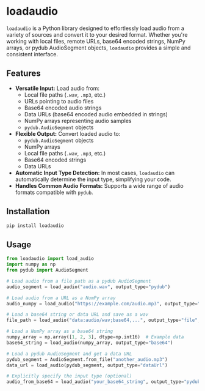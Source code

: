 # loadaudio

<!-- [![PyPI version](https://badge.fury.io/py/loadaudio.svg)](https://pypi.org/project/loadaudio/)
![Python Versions](https://img.shields.io/pypi/pyversions/loadaudio)
<!-- Add more badges here for build status, code coverage, etc. if applicable -->

<!-- **Load Audio Like a Pro!** -->

`loadaudio` is a Python library designed to effortlessly load audio from a variety of sources and convert it to your desired format. Whether you're working with local files, remote URLs, base64 encoded strings, NumPy arrays, or pydub AudioSegment objects, `loadaudio` provides a simple and consistent interface.

## Features

*   **Versatile Input:** Load audio from:
    *   Local file paths (`.wav`, `.mp3`, etc.)
    *   URLs pointing to audio files
    *   Base64 encoded audio strings
    *   Data URLs (base64 encoded audio embedded in strings)
    *   NumPy arrays representing audio samples
    *   `pydub.AudioSegment` objects
*   **Flexible Output:** Convert loaded audio to:
    *   `pydub.AudioSegment` objects
    *   NumPy arrays
    *   Local file paths (`.wav`, `.mp3`, etc.)
    *   Base64 encoded strings
    *   Data URLs
*   **Automatic Input Type Detection:**  In most cases, `loadaudio` can automatically determine the input type, simplifying your code.
*   **Handles Common Audio Formats:** Supports a wide range of audio formats compatible with `pydub`.

## Installation

```bash
pip install loadaudio
```

## Usage

```python
from loadaudio import load_audio
import numpy as np
from pydub import AudioSegment

# Load audio from a file path as a pydub AudioSegment
audio_segment = load_audio("audio.wav", output_type="pydub")

# Load audio from a URL as a NumPy array
audio_numpy = load_audio("https://example.com/audio.mp3", output_type="numpy")

# Load a base64 string or data URL and save as a wav
file_path = load_audio("data:audio/wav;base64,...", output_type="file", output_path="output.wav")

# Load a NumPy array as a base64 string
numpy_array = np.array([1, 2, 3], dtype=np.int16)  # Example data
base64_string = load_audio(numpy_array, output_type="base64")

# Load a pydub AudioSegment and get a data URL
pydub_segment = AudioSegment.from_file("another_audio.mp3")
data_url = load_audio(pydub_segment, output_type="dataUrl")

# Explicitly specify the input type (optional)
audio_from_base64 = load_audio("your_base64_string", output_type="pydub", input_type="base64")
```
